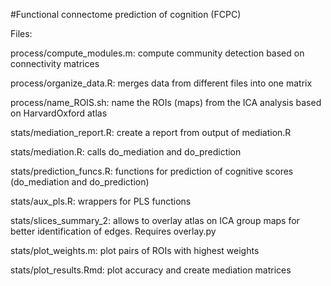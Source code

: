 #Functional connectome prediction of cognition (FCPC)

Files:

process/compute_modules.m: compute community detection based on connectivity matrices

process/organize_data.R: merges data from different files into one matrix

process/name_ROIS.sh: name the ROIs (maps) from the ICA analysis based on HarvardOxford atlas

stats/mediation_report.R: create a report from output of mediation.R

stats/mediation.R: calls do_mediation and do_prediction

stats/prediction_funcs.R: functions for prediction of cognitive scores (do_mediation and do_prediction)

stats/aux_pls.R: wrappers for PLS functions

stats/slices_summary_2: allows to overlay atlas on ICA group maps for better identification of edges. Requires overlay.py

stats/plot_weights.m: plot pairs of ROIs with highest weights

stats/plot_results.Rmd: plot accuracy and create mediation matrices

